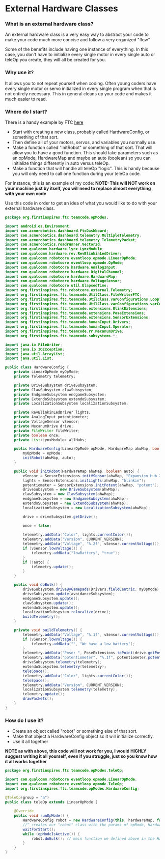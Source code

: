 # External Hardware Classes

### What is an external hardware class?

An external hardware class is a very easy way to abstract your code to make your code much more concise and follow a very organized "flow"

Some of the benefits include having one instance of everything. In this case, you don't have to initialize every single motor in every single auto or teleOp you create, they will all be created for you.

### Why use it?

It allows you to not repeat yourself when coding. Often young coders have every single motor or servo initialized in every single program when that is not entirely necessary. This in general cleans up your code and makes it much easier to read.

### Where do I start?

There is a handy example by FTC [here](https://github.com/FIRST-Tech-Challenge/FtcRobotController/blob/master/FtcRobotController/src/main/java/org/firstinspires/ftc/robotcontroller/external/samples/ConceptExternalHardwareClass.java)

* Start with creating a new class, probably called HardwareConfig, or something of that sort.
* Then define all of your motors, servos, and variables you normally use.
* Make a function called "initRobot" or something of that sort. That will allow you to have a good function. This should take parameters such as an opMode, HardwareMap and maybe an auto (boolean) so you can initialize things differently in auto versus teleOp.
* Make a function that will handle all teleOp "logic". This is handy because you will only need to call one function during your teleOp code.

For instance, this is an example of my code: **NOTE: This will NOT work on your machine just by itself, you will need to replace almost everything with your own code**

Use this code in order to get an idea of what you would like to do with your external hardware class.

```java
package org.firstinspires.ftc.teamcode.opModes;

import android.os.Environment;
import com.acmerobotics.dashboard.FtcDashboard;
import com.acmerobotics.dashboard.telemetry.MultipleTelemetry;
import com.acmerobotics.dashboard.telemetry.TelemetryPacket;
import com.acmerobotics.roadrunner.Vector2d;
import com.qualcomm.hardware.lynx.LynxModule;
import com.qualcomm.hardware.rev.RevBlinkinLedDriver;
import com.qualcomm.robotcore.eventloop.opmode.LinearOpMode;
import com.qualcomm.robotcore.eventloop.opmode.OpMode;
import com.qualcomm.robotcore.hardware.AnalogInput;
import com.qualcomm.robotcore.hardware.DigitalChannel;
import com.qualcomm.robotcore.hardware.HardwareMap;
import com.qualcomm.robotcore.hardware.VoltageSensor;
import com.qualcomm.robotcore.util.ElapsedTime;
import org.firstinspires.ftc.robotcore.external.Telemetry;
import org.firstinspires.ftc.teamcode.UtilClass.FileWriterFTC;
import org.firstinspires.ftc.teamcode.UtilClass.varConfigurations.LoopTime;
import org.firstinspires.ftc.teamcode.UtilClass.varConfigurations.varConfig;
import org.firstinspires.ftc.teamcode.extensions.BlinkExtensions;
import org.firstinspires.ftc.teamcode.extensions.PoseExtensions;
import org.firstinspires.ftc.teamcode.extensions.SensorExtensions;
import org.firstinspires.ftc.teamcode.humanInput.Drivers;
import org.firstinspires.ftc.teamcode.humanInput.Operator;
import org.firstinspires.ftc.teamcode.rr.MecanumDrive;
import org.firstinspires.ftc.teamcode.subsystems.*;

import java.io.FileWriter;
import java.io.IOException;
import java.util.ArrayList;
import java.util.List;

public class HardwareConfig {
    private LinearOpMode myOpMode;
    private Telemetry telemetry;

    private DriveSubsystem driveSubsystem;
    private ClawSubsystem clawSubsystem;
    private EndgameSubsystem endgameSubsystem;
    private ExtendoSubsystem extendoSubsystem;
    private LocalizationSubsystem localizationSubsystem;

    private RevBlinkinLedDriver lights;
    private AnalogInput potentiometer;
    private VoltageSensor vSensor;
    private MecanumDrive drive;
    private FileWriter fileWriter;
    private boolean once;
    private List<LynxModule> allHubs;

    public HardwareConfig(LinearOpMode opMode, HardwareMap ahwMap, boolean auto) {
        myOpMode = opMode;
        initRobot(ahwMap, auto);
    }

    public void initRobot(HardwareMap ahwMap, boolean auto) {
        vSensor = SensorExtensions.initVSensor(ahwMap, "Expansion Hub 2");
        lights = SensorExtensions.initLights(ahwMap, "blinkin");
        potentiometer = SensorExtensions.initPotent(ahwMap, "potent");
        driveSubsystem = new DriveSubsystem(ahwMap);
        clawSubsystem = new ClawSubsystem(ahwMap);
        endgameSubsystem = new EndgameSubsystem(ahwMap);
        extendoSubsystem = new ExtendoSubsystem(ahwMap);
        localizationSubsystem = new LocalizationSubsystem(ahwMap);

        drive = driveSubsystem.getDrive();

        once = false;
        
        telemetry.addData("Color", lights.currentColor());
        telemetry.addData("Version", CURRENT_VERSION);
        telemetry.addData("Voltage", "%.2f", vSensor.currentVoltage());
        if (vSensor.lowVoltage()) {
            telemetry.addData("lowBattery", "true");
        }
        if (!auto) {
            telemetry.update();
        }
    }

    public void doBulk() {
        driveSubsystem.driveByGamepads(Drivers.fieldCentric, myOpMode);
        driveSubsystem.update(avoidanceSubsystem);
        endgameSubsystem.update();
        clawSubsystem.update();
        extendoSubsystem.update();
        localizationSubsystem.relocalize(drive);
        buildTelemetry();
    }

    private void buildTelemetry() {
        telemetry.addData("Voltage", "%.1f", vSensor.currentVoltage());
        if (vSensor.lowVoltage()) {
            telemetry.addData("", "We have a low battery");
        }
        telemetry.addData("Pose: ", PoseExtensions.toPoint(drive.getPose()).toString());
        telemetry.addData("potentiometer", "%.1f", potentiometer.potentAngle());
        driveSubsystem.telemetry(telemetry);
        extendoSubsystem.telemetry(telemetry);
        teleSpace();
        telemetry.addData("Color", lights.currentColor());
        teleSpace();
        telemetry.addData("Version", CURRENT_VERSION);
        localizationSubsystem.telemetry(telemetry);
        telemetry.update();
        drawPackets();
    }
}
```

### How do I use it?

* Create an object called "robot" or something else of that sort.
* Make that object a HardwareConfig object so it will initialize correctly.
* Use it all together

**NOTE as with above, this code will not work for you, I would HIGHLY suggest writing it all yourself, even if you struggle, just so you know how it all works together**

```java
package org.firstinspires.ftc.teamcode.opModes.teleOp;

import com.qualcomm.robotcore.eventloop.opmode.LinearOpMode;
import com.qualcomm.robotcore.eventloop.opmode.TeleOp;
import org.firstinspires.ftc.teamcode.opModes.HardwareConfig;

@TeleOp(group = "a")
public class teleOp extends LinearOpMode {
    
    @Override
    public void runOpMode() {
        HardwareConfig robot = new HardwareConfig(this, hardwareMap, false);
        //^ creates our "robot" class with the params of opMode, HardwareMap and auto
        waitForStart();
        while (opModeIsActive()) {
            robot.doBulk(); // main function we defined above in the HardwareConfig
        }
    }
}

```
